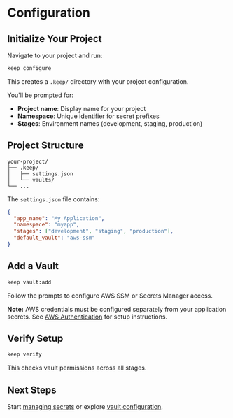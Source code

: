 # Configuration

## Initialize Your Project

Navigate to your project and run:

```bash
keep configure
```

This creates a `.keep/` directory with your project configuration.

You'll be prompted for:
- **Project name**: Display name for your project
- **Namespace**: Unique identifier for secret prefixes
- **Stages**: Environment names (development, staging, production)

## Project Structure

```
your-project/
├── .keep/
│   ├── settings.json
│   └── vaults/
└── ...
```

The `settings.json` file contains:

```json
{
  "app_name": "My Application",
  "namespace": "myapp",
  "stages": ["development", "staging", "production"],
  "default_vault": "aws-ssm"
}
```

## Add a Vault

```bash
keep vault:add
```

Follow the prompts to configure AWS SSM or Secrets Manager access.

**Note:** AWS credentials must be configured separately from your application secrets. See [AWS Authentication](/guide/aws-authentication) for setup instructions.

## Verify Setup

```bash
keep verify
```

This checks vault permissions across all stages.

## Next Steps

Start [managing secrets](./quick-start) or explore [vault configuration](./vaults).